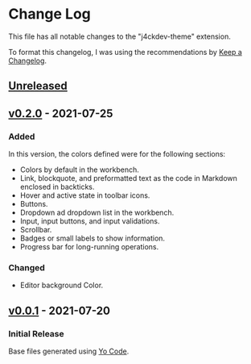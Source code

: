 # Change Log

This file has all notable changes to the "j4ckdev-theme" extension.

To format this changelog, I was using the recommendations by [Keep a Changelog](https://keepachangelog.com/en/1.0.0/).

## [Unreleased]

## [v0.2.0] - 2021-07-25
### Added
In this version, the colors defined were for the following sections:
- Colors by default in the workbench.
- Link, blockquote, and preformatted text as the code in Markdown enclosed in backticks.
- Hover and active state in toolbar icons.
- Buttons.
- Dropdown ad dropdown list in the workbench.
- Input, input buttons, and input validations.
- Scrollbar.
- Badges or small labels to show information.
- Progress bar for long-running operations.
### Changed
- Editor background Color.

## [v0.0.1] - 2021-07-20
### Initial Release
Base files generated using [Yo Code](https://www.npmjs.com/package/generator-code).

[Unreleased]: https://github.com/J4ckDev/j4ckdev-theme-vscode/compare/v0.2.0...main
[v0.2.0]: https://github.com/J4ckDev/j4ckdev-theme-vscode/compare/v0.0.1...v0.2.0
[v0.0.1]: https://github.com/J4ckDev/j4ckdev-theme-vscode/releases/tag/v0.0.1
